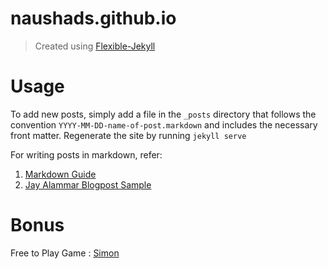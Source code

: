 # naushads.github.io

>Created using [Flexible-Jekyll](https://github.com/artemsheludko/flexible-jekyll)   

  
# Usage

To add new posts, simply add a file in the `_posts` directory that follows the convention `YYYY-MM-DD-name-of-post.markdown` and includes the necessary front matter.
Regenerate the site by running `jekyll serve`

For writing posts in markdown, refer:
1. [Markdown Guide](https://www.markdownguide.org) 
2. [Jay Alammar Blogpost Sample](https://raw.githubusercontent.com/jalammar/jalammar.github.io/master/_posts/2019-03-27-illustrated-word2vec.md)


# Bonus

Free to Play Game : [Simon](https://naushads.github.io/Simon-Game/)